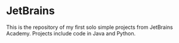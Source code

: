 # JetBrains
This is the repository of my first solo simple projects from JetBrains Academy.
Projects include code in Java and Python.
